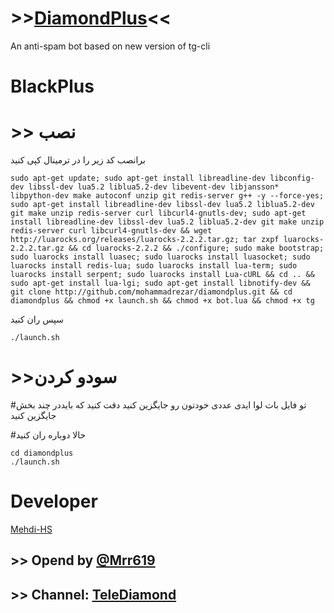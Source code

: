 # >>[DiamondPlus](http://telegram.me/Telediamondch)<<
An anti-spam bot based on new version of tg-cli

# BlackPlus

# >> نصب
برانصب کد زیر را در ترمینال کپی کنید
```
sudo apt-get update; sudo apt-get install libreadline-dev libconfig-dev libssl-dev lua5.2 liblua5.2-dev libevent-dev libjansson* libpython-dev make autoconf unzip git redis-server g++ -y --force-yes; sudo apt-get install libreadline-dev libssl-dev lua5.2 liblua5.2-dev git make unzip redis-server curl libcurl4-gnutls-dev; sudo apt-get install libreadline-dev libssl-dev lua5.2 liblua5.2-dev git make unzip redis-server curl libcurl4-gnutls-dev && wget http://luarocks.org/releases/luarocks-2.2.2.tar.gz; tar zxpf luarocks-2.2.2.tar.gz && cd luarocks-2.2.2 && ./configure; sudo make bootstrap; sudo luarocks install luasec; sudo luarocks install luasocket; sudo luarocks install redis-lua; sudo luarocks install lua-term; sudo luarocks install serpent; sudo luarocks install Lua-cURL && cd .. && sudo apt-get install lua-lgi; sudo apt-get install libnotify-dev && git clone http://github.com/mohammadrezar/diamondplus.git && cd diamondplus && chmod +x launch.sh && chmod +x bot.lua && chmod +x tg
```
سپس ران کنید

```
./launch.sh
```
# >>سودو کردن

#تو فایل بات لوا ایدی عددی خودتون رو جایگزین کنید
دقت کنید که بایددر چند بخش جایگزین کنید

#حالا دوباره ران کنید 
```
cd diamondplus
./launch.sh
```
# Developer 
[Mehdi-HS](https://t.me/MehdiHs)
## >> Opend by [@Mrr619](http://telegram.me/mrr619)
## >> Channel: [TeleDiamond](http://telegram.me/telediamondch)
